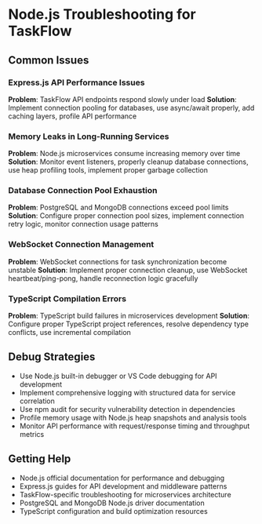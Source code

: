 # Node.js Troubleshooting for TaskFlow

## Common Issues

### Express.js API Performance Issues
**Problem**: TaskFlow API endpoints respond slowly under load
**Solution**: Implement connection pooling for databases, use async/await properly, add caching layers, profile API performance

### Memory Leaks in Long-Running Services
**Problem**: Node.js microservices consume increasing memory over time
**Solution**: Monitor event listeners, properly cleanup database connections, use heap profiling tools, implement proper garbage collection

### Database Connection Pool Exhaustion
**Problem**: PostgreSQL and MongoDB connections exceed pool limits
**Solution**: Configure proper connection pool sizes, implement connection retry logic, monitor connection usage patterns

### WebSocket Connection Management
**Problem**: WebSocket connections for task synchronization become unstable
**Solution**: Implement proper connection cleanup, use WebSocket heartbeat/ping-pong, handle reconnection logic gracefully

### TypeScript Compilation Errors
**Problem**: TypeScript build failures in microservices development
**Solution**: Configure proper TypeScript project references, resolve dependency type conflicts, use incremental compilation

## Debug Strategies
- Use Node.js built-in debugger or VS Code debugging for API development
- Implement comprehensive logging with structured data for service correlation
- Use npm audit for security vulnerability detection in dependencies
- Profile memory usage with Node.js heap snapshots and analysis tools
- Monitor API performance with request/response timing and throughput metrics

## Getting Help
- Node.js official documentation for performance and debugging
- Express.js guides for API development and middleware patterns
- TaskFlow-specific troubleshooting for microservices architecture
- PostgreSQL and MongoDB Node.js driver documentation
- TypeScript configuration and build optimization resources